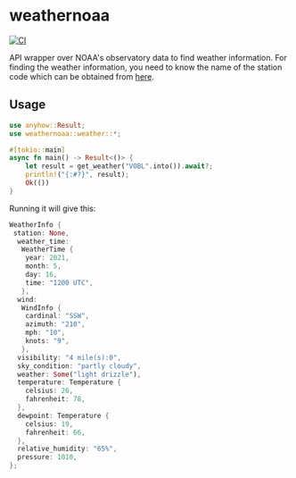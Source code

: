 # weathernoaa

[![CI](https://github.com/psibi/weather_noaa/actions/workflows/ci.yml/badge.svg)](https://github.com/psibi/weather_noaa/actions)

API wrapper over NOAA's observatory data to find weather
information. For finding the weather information, you need to know the
name of the station code which can be obtained from
[here](https://www.weather.gov/arh/stationlist).

## Usage

``` rust
use anyhow::Result;
use weathernoaa::weather::*;

#[tokio::main]
async fn main() -> Result<()> {
    let result = get_weather("VOBL".into()).await?;
    println!("{:#?}", result);
    Ok(())
}
```

Running it will give this:

``` rust
WeatherInfo {
 station: None,
  weather_time:
   WeatherTime {
    year: 2021,
    month: 5,
    day: 16,
    time: "1200 UTC",
   },
  wind:
   WindInfo {
    cardinal: "SSW",
    azimuth: "210",
    mph: "10",
    knots: "9",
   },
  visibility: "4 mile(s):0",
  sky_condition: "partly cloudy",
  weather: Some("light drizzle"),
  temperature: Temperature {
    celsius: 26,
    fahrenheit: 78,
  },
  dewpoint: Temperature {
    celsius: 19,
    fahrenheit: 66,
  },
  relative_humidity: "65%",
  pressure: 1010,
};
```
